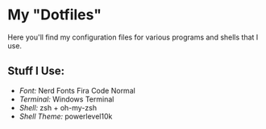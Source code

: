 # My "Dotfiles"

Here you'll find my configuration files for various programs and shells that I use.

## Stuff I Use:
- *Font:* Nerd Fonts Fira Code Normal
- *Terminal:* Windows Terminal
- *Shell:* zsh + oh-my-zsh
- *Shell Theme:* powerlevel10k
